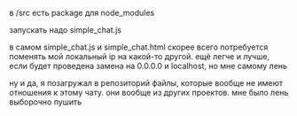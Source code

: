 в /src есть package для node_modules

запускать надо simple_chat.js

в самом simple_chat.js и  simple_chat.html скорее всего потребуется поменять мой локальный ip на какой-то другой.
ещё легче и лучше, если будет проведена замена на 0.0.0.0 и localhost, но мне самому лень

ну и да, я позагружал в репозиторий файлы, которые вообще не имеют отношения к этому чату. они вообще из других проектов. мне было лень 
выборочно пушить
